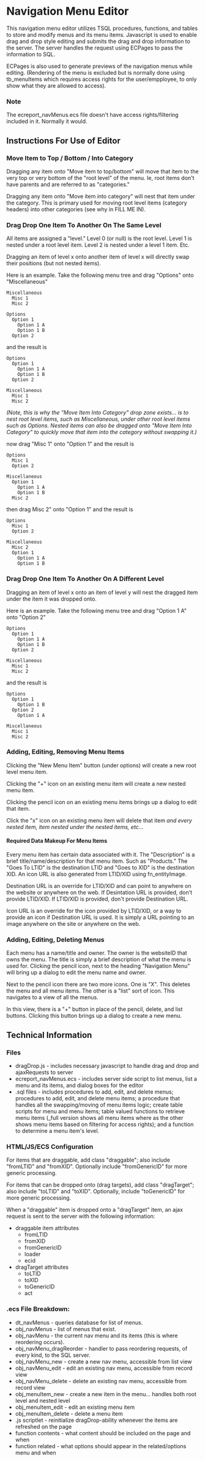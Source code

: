 # Navigation Menu Editor

This navigation menu editor utilizes TSQL procedures, functions, and tables to store and modify menus and its menu items. Javascript is used to enable drag and drop style editing and submits the drag and drop information to the server. The server handles the request using ECPages to pass the information to SQL.

ECPages is also used to generate previews of the navigation menus while editing. (Rendering of the menu is excluded but is normally done using tb_menuItems which requires access rights for the user/empployee, to only show what they are allowed to access).

### Note

The ecreport_navMenus.ecs file doesn't have access rights/filtering included in it. Normally it would.

## Instructions For Use of Editor

### Move Item to Top / Bottom / Into Category

Dragging any item onto "Move item to top/bottom" will move that item to the very top or very bottom of the "root level" of the menu. Ie, root items don't have parents and are referred to as "categories."

Dragging any item onto "Move item into category" will nest that item under the category. This is primary used for moving root level items (category headers) into other categories (see why in FILL ME IN).

### Drag Drop One Item To Another On The Same Level

All items are assigned a "level." Level 0 (or null) is the root level. Level 1 is nested under a root level item. Level 2 is nested under a level 1 item. Etc.

Dragging an item of level x onto another item of level x will directly swap their positions (but not nested items).

Here is an example. Take the following menu tree and drag "Options" onto "Miscellaneous"

```
Miscellaneous
  Misc 1
  Misc 2

Options
  Option 1
    Option 1 A
    Option 1 B
  Option 2
```

and the result is

```
Options
  Option 1
    Option 1 A
    Option 1 B
  Option 2

Miscellaneous
  Misc 1
  Misc 2
```

*(Note, this is why the "Move Item Into Category" drop zone exists... is to nest root level items, such as Miscellaneous, under other root level items such as Options. Nested items can also be dragged onto "Move Item Into Category" to quickly move that item into the category without swapping it.)*

now drag "Misc 1" onto "Option 1" and the result is

```
Options
  Misc 1
  Option 2

Miscellaneous
  Option 1
    Option 1 A
    Option 1 B
  Misc 2
```

then drag Misc 2" onto "Option 1" and the result is

```
Options
  Misc 1
  Option 2

Miscellaneous
  Misc 2
  Option 1
    Option 1 A
    Option 1 B
```

### Drag Drop One Item To Another On A Different Level

Dragging an item of level x onto an item of level y will nest the dragged item under the item it was dropped onto.

Here is an example. Take the following menu tree and drag "Option 1 A" onto "Option 2"

```
Options
  Option 1
    Option 1 A
    Option 1 B
  Option 2

Miscellaneous
  Misc 1
  Misc 2
```

and the result is

```
Options
  Option 1
    Option 1 B
  Option 2
    Option 1 A

Miscellaneous
  Misc 1
  Misc 2
```

### Adding, Editing, Removing Menu Items

Clicking the "New Menu Item" button (under options) will create a new root level menu item.

Clicking the "+" icon on an existing menu item will create a new nested menu item.

Clicking the pencil icon on an existing menu items brings up a dialog to edit that item.

Click the "x" icon on an existing menu item will delete that item *and every nested item, item nested under the nested items, etc...*

#### Required Data Makeup For Menu Items

Every menu item has certain data associated with it. The "Description" is a brief title/name/description for that menu item. Such as "Products." The "Goes To LTID" is the destination LTID and "Goes to XID" is the destination XID. An icon URL is also generated from LTID/XID using fn_entityImage.

Destination URL is an override for LTID/XID and can point to anywhere on the website or anywhere on the web. If Desintation URL is provided, don't provide LTID/XID. If LTID/XID is provided, don't provide Destination URL.

Icon URL is an override for the icon provided by LTID/XID, or a way to provide an icon if Destination URL is used. It is simply a URL pointing to an image anywhere on the site or anywhere on the web.

### Adding, Editing, Deleting Menus

Each menu has a name/title and owner. The owner is the websiteID that owns the menu. The title is simply a brief description of what the menu is used for. Clicking the pencil icon, next to the heading "Navigation Menu" will bring up a dialog to edit the menu name and owner.

Next to the pencil icon there are two more icons. One is "X". This deletes the menu and all menu items. The other is a "list" sort of icon. This navigates to a view of all the menus.

In this view, there is a "+" button in place of the pencil, delete, and list buttons. Clicking this button brings up a dialog to create a new menu.

## Technical Information

### Files

* dragDrop.js - includes necessary javascript to handle drag and drop and ajaxRequests to server
* ecreport_navMenus.ecs - includes server side script to list menus, list a menu and its items, and dialog boxes for the editor
* .sql files - includes procedures to add, edit, and delete menus; procedures to add, edit, and delete menu items; a procedure that handles all the swapping/moving of menu items logic; create table scripts for menu and menu items; table valued functions to retrieve menu items (_full version shows all menu items where as the other shows menu items based on filtering for access rights); and a function to determine a menu item's level.

### HTML/JS/ECS Configuration

For items that are draggable, add class "draggable"; also include "fromLTID" and "fromXID". Optionally include "fromGenericID" for more generic processing.

For items that can be dropped onto (drag targets), add class "dragTarget"; also include "toLTID" and "toXID". Optionally, include "toGenericID" for more generic processing.

When a "draggable" item is dropped onto a "dragTarget" item, an ajax request is sent to the server with the following information:

* draggable item attributes
  * fromLTID
  * fromXID
  * fromGenericID
  * loader
  * ecid
* dragTarget attributes
  * toLTID
  * toXID
  * toGenericID
  * act

### .ecs File Breakdown:

* dt_navMenus \- queries database for list of menus.
* obj_navMenus \- list of menus that exist.
* obj_navMenu \- the current nav menu and its items (this is where reordering occurs).
* obj_navMenu_dragReorder \- handler to pass reordering requests, of every kind, to the SQL server.
* obj_navMenu_new \- create a new nav menu, accessible from list view
* obj_navMenu_edit \- edit an existing nav menu, accessible from record view
* obj_navMenu_delete \- delete an existing nav menu, accessible from record view
* obj_menuItem_new \- create a new item in the menu... handles both root level and nested level
* obj_menuItem_edit \- edit an existing menu item
* obj_menuItem_delete \- delete a menu item
* .js scriptlet - reinitialize dragDrop-ability whenever the items are refreshed on the page
* function contents - what content should be included on the page and when
* function related - what options should appear in the related/options menu and when
